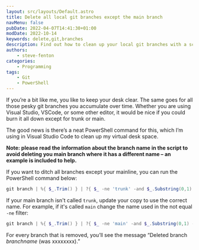 ```yaml
---
layout: src/layouts/Default.astro
title: Delete all local git branches except the main branch
navMenu: false
pubDate: 2022-04-07T14:41:30+01:00
modDate: 2022-10-14
keywords: delete,git,branches
description: Find out how to clean up your local git branches with a script to delete everything except main.
authors:
    - steve-fenton
categories:
    - Programming
tags:
    - Git
    - PowerShell
---
```


If you’re a bit like me, you like to keep your desk clear. The same goes for all those pesky git branches you accumulate over time. Whether you are using Visual Studio, VSCode, or some other editor, it would be nice if you could burn it all down except for trunk or main.

The good news is there’s a neat PowerShell command for this, which I’m using in Visual Studio Code to clean up my virtual desk space.

**Note: please read the information about the branch name in the script to avoid deleting you main branch where it has a different name – an example is included to help.**

If you want to ditch all branches except your mainline, you can run the PowerShell command below:

```powershell
git branch | %{ $_.Trim() } | ?{ $_ -ne 'trunk' -and $_.Substring(0,1) -ne '*' } | %{ git branch -D $_ }
```

If your main branch isn't called `trunk`, update your copy to use the correct name. For example, if it's called `main` change the name used in the not equal `-ne` filter:

```powershell
git branch | %{ $_.Trim() } | ?{ $_ -ne 'main' -and $_.Substring(0,1) -ne '*' } | %{ git branch -D $_ }
```

For every branch that is removed, you’ll see the message “Deleted branch *branchname* (was xxxxxxxx).”